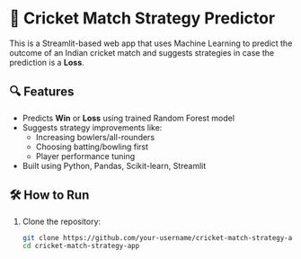 # 🏏 Cricket Match Strategy Predictor

This is a Streamlit-based web app that uses Machine Learning to predict the outcome of an Indian cricket match and suggests strategies in case the prediction is a **Loss**.

## 🔍 Features
- Predicts **Win** or **Loss** using trained Random Forest model
- Suggests strategy improvements like:
  - Increasing bowlers/all-rounders
  - Choosing batting/bowling first
  - Player performance tuning
- Built using Python, Pandas, Scikit-learn, Streamlit

## 🛠️ How to Run

1. Clone the repository:

   ```bash
   git clone https://github.com/your-username/cricket-match-strategy-app.git
   cd cricket-match-strategy-app
